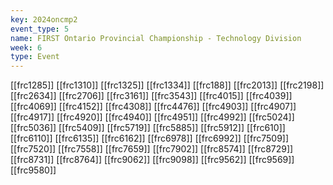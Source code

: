 ```yaml
---
key: 2024oncmp2
event_type: 5
name: FIRST Ontario Provincial Championship - Technology Division
week: 6
type: Event
---
```

[[frc1285]]
[[frc1310]]
[[frc1325]]
[[frc1334]]
[[frc188]]
[[frc2013]]
[[frc2198]]
[[frc2634]]
[[frc2706]]
[[frc3161]]
[[frc3543]]
[[frc4015]]
[[frc4039]]
[[frc4069]]
[[frc4152]]
[[frc4308]]
[[frc4476]]
[[frc4903]]
[[frc4907]]
[[frc4917]]
[[frc4920]]
[[frc4940]]
[[frc4951]]
[[frc4992]]
[[frc5024]]
[[frc5036]]
[[frc5409]]
[[frc5719]]
[[frc5885]]
[[frc5912]]
[[frc610]]
[[frc6110]]
[[frc6135]]
[[frc6162]]
[[frc6978]]
[[frc6992]]
[[frc7509]]
[[frc7520]]
[[frc7558]]
[[frc7659]]
[[frc7902]]
[[frc8574]]
[[frc8729]]
[[frc8731]]
[[frc8764]]
[[frc9062]]
[[frc9098]]
[[frc9562]]
[[frc9569]]
[[frc9580]]
